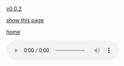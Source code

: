 [v0.0.2](https://github.com/littleflute/a21/edit/master/docs/cds/cd03/readme.md)

[show this page](https://littleflute.github.io/a21/docs/cds/cd03)

[home](../../)




<audio controls id="player"> 
  <source src="https://littleflute.github.io/a21/docs/cds/cd03/01 3-01.mp3" type="audio/mpeg">
Your browser does not support the audio element.
</audio>
<div id="xd"> 
</div>
<script>
var d = document.getElementById("xd"); 
var html = d.innerHTML; 
for(var n=1; n<=25; n++)
{	
 	html += fNewBtn(n);

} 
d.innerHTML = html;

var p = document.getElementById("player");
function f(i)
{
    var s = "https://littleflute.github.io/a21/docs/cds/cd03/";
    if(i<10) 
    {
    	s += "0";
    } 
    s += i;
    if(i<10) 
    {
    	s += " 3-0";
    } 
    else
    {
      s += " 3-";
    }
    s += i;
    s += ".mp3";
    
	p.src = s; 
    p.play();
}
function fNewBtn(i)
{
	var rHTML = "";
    rHTML = "<button onclick='f(";
    rHTML += i;
    rHTML += ");'>";
    rHTML += i;
    rHTML += "</button>";
    return rHTML;
}
</script>



